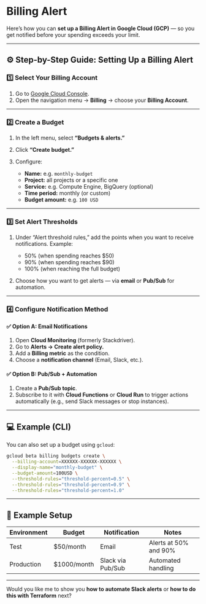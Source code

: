 # Billing Alert

Here’s how you can **set up a Billing Alert in Google Cloud (GCP)** — so you get notified before your spending exceeds your limit.

---

## ⚙️ Step-by-Step Guide: Setting Up a Billing Alert

### **1️⃣ Select Your Billing Account**

1. Go to [Google Cloud Console](https://console.cloud.google.com/).
2. Open the navigation menu → **Billing** → choose your **Billing Account**.

---

### **2️⃣ Create a Budget**

1. In the left menu, select **“Budgets & alerts.”**
2. Click **“Create budget.”**
3. Configure:

   * **Name:** e.g. `monthly-budget`
   * **Project:** all projects or a specific one
   * **Service:** e.g. Compute Engine, BigQuery (optional)
   * **Time period:** monthly (or custom)
   * **Budget amount:** e.g. `100 USD`

---

### **3️⃣ Set Alert Thresholds**

1. Under “Alert threshold rules,” add the points when you want to receive notifications.
   Example:

   * 50% (when spending reaches $50)
   * 90% (when spending reaches $90)
   * 100% (when reaching the full budget)
2. Choose how you want to get alerts — via **email** or **Pub/Sub** for automation.

---

### **4️⃣ Configure Notification Method**

#### ✅ **Option A: Email Notifications**

1. Open **Cloud Monitoring** (formerly Stackdriver).
2. Go to **Alerts → Create alert policy.**
3. Add a **Billing metric** as the condition.
4. Choose a **notification channel** (Email, Slack, etc.).

#### ✅ **Option B: Pub/Sub + Automation**

1. Create a **Pub/Sub topic**.
2. Subscribe to it with **Cloud Functions** or **Cloud Run** to trigger actions automatically (e.g., send Slack messages or stop instances).

---

## 💻 Example (CLI)

You can also set up a budget using `gcloud`:

```bash
gcloud beta billing budgets create \
  --billing-account=XXXXXX-XXXXXX-XXXXXX \
  --display-name="monthly-budget" \
  --budget-amount=100USD \
  --threshold-rules="threshold-percent=0.5" \
  --threshold-rules="threshold-percent=0.9" \
  --threshold-rules="threshold-percent=1.0"
```

---

## 🧩 Example Setup

| Environment | Budget      | Notification      | Notes                 |
| ----------- | ----------- | ----------------- | --------------------- |
| Test        | $50/month   | Email             | Alerts at 50% and 90% |
| Production  | $1000/month | Slack via Pub/Sub | Automated handling    |

---

Would you like me to show you **how to automate Slack alerts** or **how to do this with Terraform** next?
